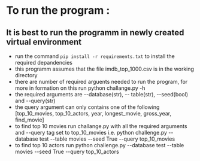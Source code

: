 # To run the program :

## It is best to run the programm in newly created virtual environment

* run the command `pip install -r requirements.txt` to install the required depandencies
* this programm assumes that the file imdb_top_1000.csv is in the working directory
* there are number of required arguents needed to run the program, for more in formation on this run python challange.py -h
* the required arguments are --database(str), -- table(str), --seed(bool) and --query(str)
* the query argument can only contains one of the following [top_10_movies, top_10_actors, year, longest_movie, gross_year, find_movie]
* to find top 10 movies run challange.py with all the required arguments and --query tag set to top_10_movies i.e. python challenge.py --database test --table movies --seed True --query top_10_movies
* to find top 10 actors run python challenge.py --database test --table movies --seed True --query top_10_actors
